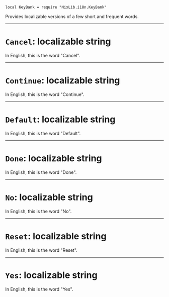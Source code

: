 `local KeyBank = require "NixLib.i18n.KeyBank"`

Provides localizable versions of a few short and frequent words.

---

# `Cancel`: localizable string

In English, this is the word "Cancel".

---

# `Continue`: localizable string

In English, this is the word "Continue".

---

# `Default`: localizable string

In English, this is the word "Default".

---

# `Done`: localizable string

In English, this is the word "Done".

---

# `No`: localizable string

In English, this is the word "No".

---

# `Reset`: localizable string

In English, this is the word "Reset".

---

# `Yes`: localizable string

In English, this is the word "Yes".